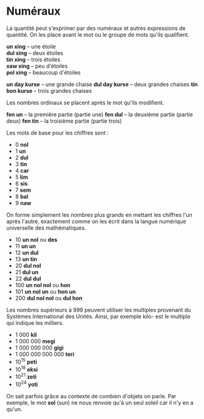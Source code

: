 # Numéraux

La quantité peut s'exprimer par des numéraux et autres expressions de quantité.
On les place avant le mot ou le groupe de mots qu'ils qualifient.

**un xing** 
– une étoile  
**dul xing** 
– deux étoiles  
**tin xing** 
– trois étoiles  
**xaw xing** 
– peu d'étoiles  
**pol xing** 
– beaucoup d'étoiles

**un day kurse** 
– une grande chaise
**dul day kurse** 
– deux grandes chaises
**tin bon kurse** 
– trois grandes chaises

Les nombres ordinaux se placent après le mot qu'ils modifient.

**fen un** 
– la première partie (partie une)
**fen dul** 
– la deuxième partie (partie deux)
**fen tin** 
– la troisième partie (partie trois)

Les mots de base pour les chiffres sont :

- 0 **nol** 
- 1 **un**  
- 2 **dul** 
- 3 **tin**
- 4 **car** 
- 5 **lim** 
- 6 **sis** 
- 7 **sem** 
- 8 **bal** 
- 9 **naw**

On forme simplement les nombres plus grands en mettant les chiffres l'un après l'autre, exactement comme on les écrit dans la langue numérique universelle des mathématiques.

- 10 **un nol** ou **des** 
- 11 **un un** 
- 12 **un dul** 
- 13 **un tin** 
- 20 **dul nol** 
- 21 **dul un** 
- 22 **dul dul** 
- 100 **un nol nol** ou **hon** 
- 101 **un nol un** ou **hon un** 
- 200 **dul nol nol** ou **dul hon**

Les nombres supérieurs à 999 peuvent utiliser les multiples provenant du Systèmes International des Unités.
Ainsi, par exemple kilo- est le multiple qui indique les milliers.

- 1 000 **kil** 
- 1 000 000 **megi** 
- 1 000 000 000 **gigi** 
- 1 000 000 000 000 **teri** 
- 10<sup>15</sup> **peti** 
- 10<sup>18</sup> **eksi** 
- 10<sup>21</sup> **zeti** 
- 10<sup>24</sup> **yoti**
    
On sait parfois grâce au contexte de combien d'objets on parle.
Par exemple, le mot **sol** (sun) ne nous renvoie qu'à un seul soleil car il n'y en a qu'un.


